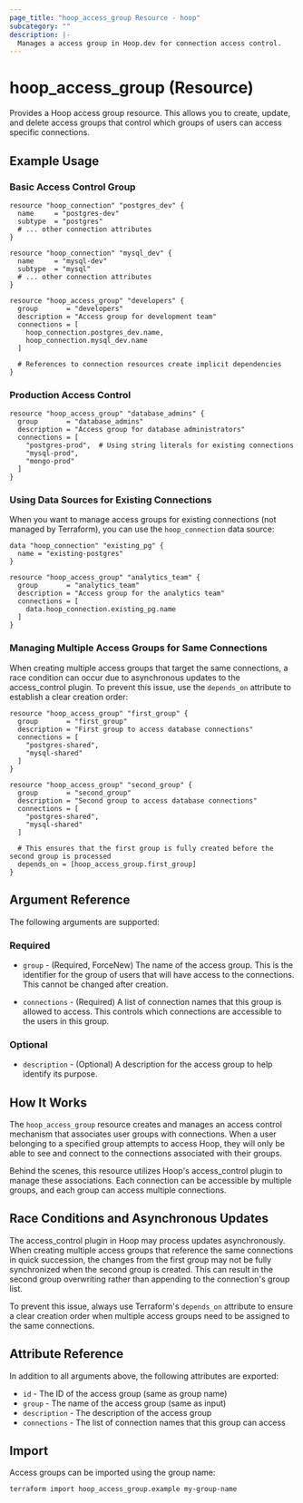 ```yaml
---
page_title: "hoop_access_group Resource - hoop"
subcategory: ""
description: |-
  Manages a access group in Hoop.dev for connection access control.
---
```


# hoop_access_group (Resource)

Provides a Hoop access group resource. This allows you to create, update, and delete access groups that control which groups of users can access specific connections.

## Example Usage

### Basic Access Control Group

```hcl
resource "hoop_connection" "postgres_dev" {
  name     = "postgres-dev"
  subtype  = "postgres"
  # ... other connection attributes
}

resource "hoop_connection" "mysql_dev" {
  name     = "mysql-dev"
  subtype  = "mysql"
  # ... other connection attributes
}

resource "hoop_access_group" "developers" {
  group       = "developers"
  description = "Access group for development team"
  connections = [
    hoop_connection.postgres_dev.name,
    hoop_connection.mysql_dev.name
  ]
  
  # References to connection resources create implicit dependencies
}
```

### Production Access Control

```hcl
resource "hoop_access_group" "database_admins" {
  group       = "database_admins"
  description = "Access group for database administrators"
  connections = [
    "postgres-prod",  # Using string literals for existing connections
    "mysql-prod",
    "mongo-prod"
  ]
}
```

### Using Data Sources for Existing Connections

When you want to manage access groups for existing connections (not managed by Terraform), you can use the `hoop_connection` data source:

```hcl
data "hoop_connection" "existing_pg" {
  name = "existing-postgres"
}

resource "hoop_access_group" "analytics_team" {
  group       = "analytics_team"
  description = "Access group for the analytics team"
  connections = [
    data.hoop_connection.existing_pg.name
  ]
}
```

### Managing Multiple Access Groups for Same Connections

When creating multiple access groups that target the same connections, a race condition can occur due to asynchronous updates to the access_control plugin. To prevent this issue, use the `depends_on` attribute to establish a clear creation order:

```hcl
resource "hoop_access_group" "first_group" {
  group       = "first_group"
  description = "First group to access database connections"
  connections = [
    "postgres-shared",
    "mysql-shared"
  ]
}

resource "hoop_access_group" "second_group" {
  group       = "second_group"
  description = "Second group to access database connections"
  connections = [
    "postgres-shared",
    "mysql-shared"
  ]
  
  # This ensures that the first group is fully created before the second group is processed
  depends_on = [hoop_access_group.first_group]
}
```

## Argument Reference

The following arguments are supported:

### Required

* `group` - (Required, ForceNew) The name of the access group. This is the identifier for the group of users that will have access to the connections. This cannot be changed after creation.

* `connections` - (Required) A list of connection names that this group is allowed to access. This controls which connections are accessible to the users in this group.

### Optional

* `description` - (Optional) A description for the access group to help identify its purpose.

## How It Works

The `hoop_access_group` resource creates and manages an access control mechanism that associates user groups with connections. When a user belonging to a specified group attempts to access Hoop, they will only be able to see and connect to the connections associated with their groups.

Behind the scenes, this resource utilizes Hoop's access_control plugin to manage these associations. Each connection can be accessible by multiple groups, and each group can access multiple connections.

## Race Conditions and Asynchronous Updates

The access_control plugin in Hoop may process updates asynchronously. When creating multiple access groups that reference the same connections in quick succession, the changes from the first group may not be fully synchronized when the second group is created. This can result in the second group overwriting rather than appending to the connection's group list.

To prevent this issue, always use Terraform's `depends_on` attribute to ensure a clear creation order when multiple access groups need to be assigned to the same connections.

## Attribute Reference

In addition to all arguments above, the following attributes are exported:

* `id` - The ID of the access group (same as group name)
* `group` - The name of the access group (same as input)
* `description` - The description of the access group
* `connections` - The list of connection names that this group can access

## Import

Access groups can be imported using the group name:

```shell
terraform import hoop_access_group.example my-group-name
``` 
